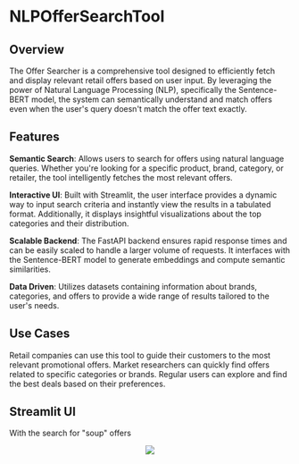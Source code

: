 # NLPOfferSearchTool

## Overview
The Offer Searcher is a comprehensive tool designed to efficiently fetch and display relevant retail offers based on user input. By leveraging the power of Natural Language Processing (NLP), specifically the Sentence-BERT model, the system can semantically understand and match offers even when the user's query doesn't match the offer text exactly.

## Features
**Semantic Search**:  Allows users to search for offers using natural language queries. Whether you're looking for a specific product, brand, category, or retailer, the tool intelligently fetches the most relevant offers.

**Interactive UI**: Built with Streamlit, the user interface provides a dynamic way to input search criteria and instantly view the results in a tabulated format. Additionally, it displays insightful visualizations about the top categories and their distribution.

**Scalable Backend**: The FastAPI backend ensures rapid response times and can be easily scaled to handle a larger volume of requests. It interfaces with the Sentence-BERT model to generate embeddings and compute semantic similarities.

**Data Driven**: Utilizes datasets containing information about brands, categories, and offers to provide a wide range of results tailored to the user's needs.

## Use Cases
Retail companies can use this tool to guide their customers to the most relevant promotional offers.
Market researchers can quickly find offers related to specific categories or brands.
Regular users can explore and find the best deals based on their preferences.


## Streamlit UI
With the search for "soup" offers

<p align="center">
  <img src="https://github.com/SleepWalKer09/NLPOfferSearchTool/assets/44912298/d02dfd30-90df-44fa-8c25-5f43e8ad3091">
</p>
